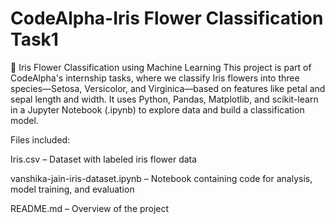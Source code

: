 # CodeAlpha-Iris Flower Classification Task1
🌸 Iris Flower Classification using Machine Learning
This project is part of CodeAlpha's internship tasks, where we classify Iris flowers into three species—Setosa, Versicolor, and Virginica—based on features like petal and sepal length and width.
It uses Python, Pandas, Matplotlib, and scikit-learn in a Jupyter Notebook (.ipynb) to explore data and build a classification model.

Files included:

Iris.csv – Dataset with labeled iris flower data

vanshika-jain-iris-dataset.ipynb – Notebook containing code for analysis, model training, and evaluation

README.md – Overview of the project
